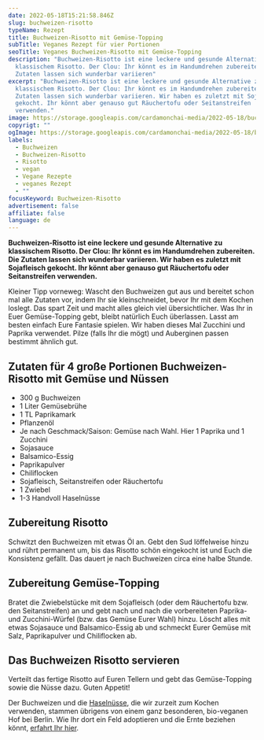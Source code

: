 ```yaml
---
date: 2022-05-18T15:21:58.846Z
slug: buchweizen-risotto
typeName: Rezept
title: Buchweizen-Risotto mit Gemüse-Topping
subTitle: Veganes Rezept für vier Portionen
seoTitle: Veganes Buchweizen-Risotto mit Gemüse-Topping
description: "Buchweizen-Risotto ist eine leckere und gesunde Alternative zu
  klassischem Risotto. Der Clou: Ihr könnt es im Handumdrehen zubereiten. Die
  Zutaten lassen sich wunderbar variieren"
excerpt: "Buchweizen-Risotto ist eine leckere und gesunde Alternative zu
  klassischem Risotto. Der Clou: Ihr könnt es im Handumdrehen zubereiten. Die
  Zutaten lassen sich wunderbar variieren. Wir haben es zuletzt mit Sojafleisch
  gekocht. Ihr könnt aber genauso gut Räuchertofu oder Seitanstreifen
  verwenden."
image: https://storage.googleapis.com/cardamonchai-media/2022-05-18/buchweizen-risotto-jpg-imagine-782808_9d663f_1024_768/640.webp
copyrigt: ""
ogImage: https://storage.googleapis.com/cardamonchai-media/2022-05-18/buchweizen-risotto-fb-jpg-imagine-782808_a75e2b_1200_628/640.webp
labels:
  - Buchweizen
  - Buchweizen-Risotto
  - Risotto
  - vegan
  - Vegane Rezepte
  - veganes Rezept
  - ""
focusKeyword: Buchweizen-Risotto
advertisement: false
affiliate: false
language: de
---
```

**Buchweizen-Risotto ist eine leckere und gesunde Alternative zu klassischem Risotto. Der Clou: Ihr könnt es im Handumdrehen zubereiten. Die Zutaten lassen sich wunderbar variieren. Wir haben es zuletzt mit Sojafleisch gekocht. Ihr könnt aber genauso gut Räuchertofu oder Seitanstreifen verwenden.**

Kleiner Tipp vorneweg: Wascht den Buchweizen gut aus und bereitet schon mal alle Zutaten vor, indem Ihr sie kleinschneidet, bevor Ihr mit dem Kochen loslegt. Das spart Zeit und macht alles gleich viel übersichtlicher. Was Ihr in Euer Gemüse-Topping gebt, bleibt natürlich Euch überlassen. Lasst am besten einfach Eure Fantasie spielen. Wir haben dieses Mal Zucchini und Paprika verwendet. Pilze (falls Ihr die mögt) und Auberginen passen bestimmt ähnlich gut.

## Zutaten für 4 große Portionen Buchweizen-Risotto mit Gemüse und Nüssen

- 300 g Buchweizen
- 1 Liter Gemüsebrühe
- 1 TL Paprikamark
- Pflanzenöl
- Je nach Geschmack/Saison: Gemüse nach Wahl. Hier 1 Paprika und 1 Zucchini
- Sojasauce
- Balsamico-Essig
- Paprikapulver
- Chiliflocken
- Sojafleisch, Seitanstreifen oder Räuchertofu
- 1 Zwiebel
- 1-3 Handvoll Haselnüsse

## Zubereitung Risotto

<Gallery name="buchweizen-risotto-1" />

Schwitzt den Buchweizen mit etwas Öl an. Gebt den Sud löffelweise hinzu und rührt permanent um, bis das Risotto schön eingekocht ist und Euch die Konsistenz gefällt. Das dauert je nach Buchweizen circa eine halbe Stunde.

## Zubereitung Gemüse-Topping

Bratet die Zwiebelstücke mit dem Sojafleisch (oder dem Räuchertofu bzw. den Seitanstreifen) an und gebt nach und nach die vorbereiteten Paprika- und Zucchini-Würfel (bzw. das Gemüse Eurer Wahl) hinzu. Löscht alles mit etwas Sojasauce und Balsamico-Essig ab und schmeckt Eurer Gemüse mit Salz, Paprikapulver und Chiliflocken ab.

## Das Buchweizen Risotto servieren

Verteilt das fertige Risotto auf Euren Tellern und gebt das Gemüse-Topping sowie die Nüsse dazu. Guten Appetit!

Der Buchweizen und die [Haselnüsse](/2020/03/haselnuesse-hof-windkind/), die wir zurzeit zum Kochen verwenden, stammen übrigens von einem ganz besonderen, bio-veganen Hof bei Berlin. Wie Ihr dort ein Feld adoptieren und die Ernte beziehen könnt, [erfahrt Ihr hier](/2022/05/feld-adoptieren-hof-windkind/).

<Gallery name="buchweizen-risotto-2" />
